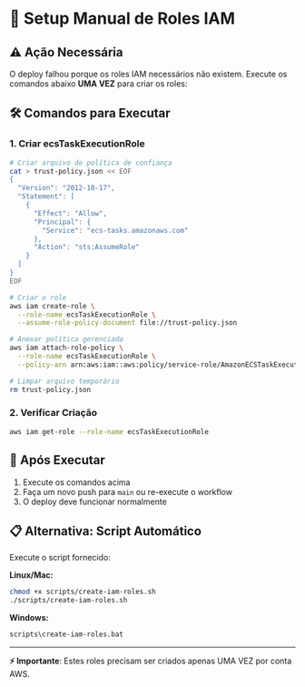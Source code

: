 # 🔑 Setup Manual de Roles IAM

## ⚠️ Ação Necessária

O deploy falhou porque os roles IAM necessários não existem. Execute os comandos abaixo **UMA VEZ** para criar os roles:

## 🛠️ Comandos para Executar

### 1. Criar ecsTaskExecutionRole

```bash
# Criar arquivo de política de confiança
cat > trust-policy.json << EOF
{
  "Version": "2012-10-17",
  "Statement": [
    {
      "Effect": "Allow",
      "Principal": {
        "Service": "ecs-tasks.amazonaws.com"
      },
      "Action": "sts:AssumeRole"
    }
  ]
}
EOF

# Criar o role
aws iam create-role \
  --role-name ecsTaskExecutionRole \
  --assume-role-policy-document file://trust-policy.json

# Anexar política gerenciada
aws iam attach-role-policy \
  --role-name ecsTaskExecutionRole \
  --policy-arn arn:aws:iam::aws:policy/service-role/AmazonECSTaskExecutionRolePolicy

# Limpar arquivo temporário
rm trust-policy.json
```

### 2. Verificar Criação

```bash
aws iam get-role --role-name ecsTaskExecutionRole
```

## 🚀 Após Executar

1. Execute os comandos acima
2. Faça um novo push para `main` ou re-execute o workflow
3. O deploy deve funcionar normalmente

## 📋 Alternativa: Script Automático

Execute o script fornecido:

**Linux/Mac:**
```bash
chmod +x scripts/create-iam-roles.sh
./scripts/create-iam-roles.sh
```

**Windows:**
```cmd
scripts\create-iam-roles.bat
```

---

**⚡ Importante**: Estes roles precisam ser criados apenas UMA VEZ por conta AWS.
